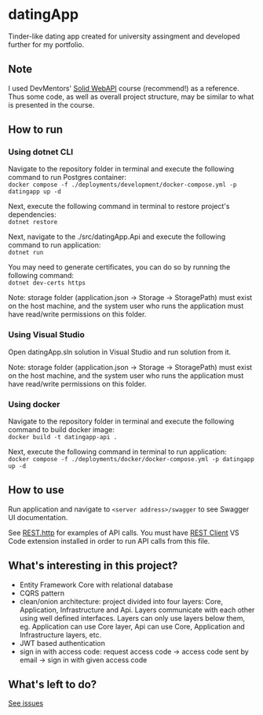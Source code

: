 # datingApp

Tinder-like dating app created for university assingment and developed further for my portfolio.

## Note

I used DevMentors' [Solid WebAPI](https://platform.devmentors.io/courses/solid-web-api) course (recommend!) as a reference. Thus some code, as well as overall project structure, may be similar to what is presented in the course.

## How to run

### Using dotnet CLI

Navigate to the repository folder in terminal and execute the following command to run Postgres container:\
`docker compose -f ./deployments/development/docker-compose.yml -p datingapp up -d`

Next, execute the following command in terminal to restore project's dependencies:\
`dotnet restore`

Next, navigate to the ./src/datingApp.Api and execute the following command to run application:\
`dotnet run`

You may need to generate certificates, you can do so by running the following command:\
`dotnet dev-certs https`

Note: storage folder (application.json -> Storage -> StoragePath) must exist on the host machine, and the system user who runs the application must have read/write permissions on this folder.

### Using Visual Studio

Open datingApp.sln solution in Visual Studio and run solution from it.

Note: storage folder (application.json -> Storage -> StoragePath) must exist on the host machine, and the system user who runs the application must have read/write permissions on this folder.

### Using docker

Navigate to the repository folder in terminal and execute the following command to build docker image:\
`docker build -t datingapp-api .`

Next, execute the following command in terminal to run application:\
`docker compose -f ./deployments/docker/docker-compose.yml -p datingapp up -d`

## How to use

Run application and navigate to `<server address>/swagger` to see Swagger UI documentation.

See [REST.http](REST.http) for examples of API calls. You must have [REST Client](https://marketplace.visualstudio.com/items?itemName=humao.rest-client) VS Code extension installed in order to run API calls from this file.

## What's interesting in this project?

- Entity Framework Core with relational database
- CQRS pattern
- clean/onion architecture: project divided into four layers: Core, Application, Infrastructure and Api. Layers communicate with each other using well defined interfaces. Layers can only use layers below them, eg. Application can use Core layer, Api can use Core, Application and Infrastructure layers, etc.
- JWT based authentication
- sign in with access code: request access code -> access code sent by email -> sign in with given access code

## What's left to do?

[See issues](https://github.com/mpatchesny/datingApp/issues)
